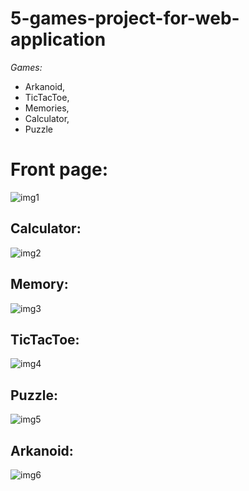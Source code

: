 
# 5-games-project-for-web-application
*Games:* 
 - Arkanoid,  
 - TicTacToe,  
 - Memories,  
 - Calculator, 
 -  Puzzle

# Front page:
![img1](https://i.imgur.com/teTxQB0.png)

## Calculator:
![img2](https://i.imgur.com/epNQVED.png)
## Memory:
![img3](https://i.imgur.com/pen9l9X.png)
## TicTacToe:
![img4](https://i.imgur.com/CrftHih.png)
## Puzzle:
![img5](https://i.imgur.com/NHur34H.png)
## Arkanoid:
![img6](https://i.imgur.com/hQWpEFh.png)
